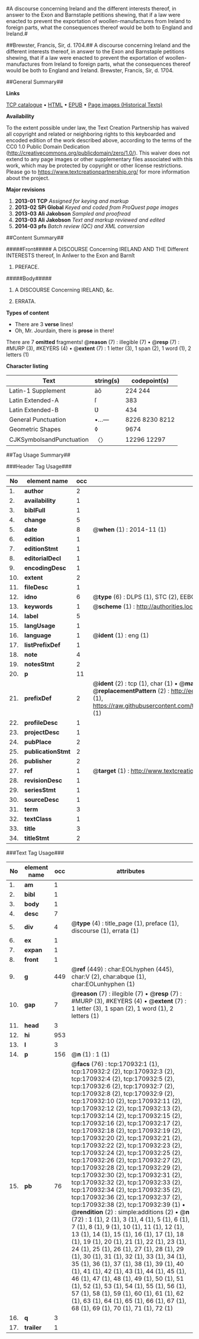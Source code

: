 #A discourse concerning Ireland and the different interests thereof, in answer to the Exon and Barnstaple petitions shewing, that if a law were enacted to prevent the exportation of woollen-manufactures from Ireland to foreign parts, what the consequences thereof would be both to England and Ireland.#

##Brewster, Francis, Sir, d. 1704.##
A discourse concerning Ireland and the different interests thereof, in answer to the Exon and Barnstaple petitions shewing, that if a law were enacted to prevent the exportation of woollen-manufactures from Ireland to foreign parts, what the consequences thereof would be both to England and Ireland.
Brewster, Francis, Sir, d. 1704.

##General Summary##

**Links**

[TCP catalogue](http://www.ota.ox.ac.uk/tcp/)  • 
[HTML](http://tei.it.ox.ac.uk/tcp/Texts-HTML/free/A77/A77352.html)  • 
[EPUB](http://tei.it.ox.ac.uk/tcp/Texts-EPUB/free/A77/A77352.epub) • 
[Page images (Historical Texts)](https://historicaltexts.jisc.ac.uk/eebo-99900165e)

**Availability**

To the extent possible under law, the Text Creation Partnership has waived all copyright and related or neighboring rights to this keyboarded and encoded edition of the work described above, according to the terms of the CC0 1.0 Public Domain Dedication (http://creativecommons.org/publicdomain/zero/1.0/). This waiver does not extend to any page images or other supplementary files associated with this work, which may be protected by copyright or other license restrictions. Please go to https://www.textcreationpartnership.org/ for more information about the project.

**Major revisions**

1. __2013-01__ __TCP__ *Assigned for keying and markup*
1. __2013-02__ __SPi Global__ *Keyed and coded from ProQuest page images*
1. __2013-03__ __Ali Jakobson__ *Sampled and proofread*
1. __2013-03__ __Ali Jakobson__ *Text and markup reviewed and edited*
1. __2014-03__ __pfs__ *Batch review (QC) and XML conversion*

##Content Summary##

#####Front#####
A DISCOURSE Concerning IRELAND AND THE Different INTERESTS thereof, In Anſwer to the Exon and Barnſt
1. PREFACE.

#####Body#####

1. A DISCOURSE Concerning IRELAND, &c.

1. ERRATA.

**Types of content**

  * There are 3 **verse** lines!
  * Oh, Mr. Jourdain, there is **prose** in there!

There are 7 **omitted** fragments! 
 @__reason__ (7) : illegible (7)  •  @__resp__ (7) : #MURP (3), #KEYERS (4)  •  @__extent__ (7) : 1 letter (3), 1 span (2), 1 word (1), 2 letters (1)

**Character listing**


|Text|string(s)|codepoint(s)|
|---|---|---|
|Latin-1 Supplement|àô|224 244|
|Latin Extended-A|ſ|383|
|Latin Extended-B|Ʋ|434|
|General Punctuation|•…—|8226 8230 8212|
|Geometric Shapes|◊|9674|
|CJKSymbolsandPunctuation|〈〉|12296 12297|

##Tag Usage Summary##

###Header Tag Usage###

|No|element name|occ|attributes|
|---|---|---|---|
|1.|__author__|2||
|2.|__availability__|1||
|3.|__biblFull__|1||
|4.|__change__|5||
|5.|__date__|8| @__when__ (1) : 2014-11 (1)|
|6.|__edition__|1||
|7.|__editionStmt__|1||
|8.|__editorialDecl__|1||
|9.|__encodingDesc__|1||
|10.|__extent__|2||
|11.|__fileDesc__|1||
|12.|__idno__|6| @__type__ (6) : DLPS (1), STC (2), EEBO-CITATION (1), PROQUEST (1), VID (1)|
|13.|__keywords__|1| @__scheme__ (1) : http://authorities.loc.gov/ (1)|
|14.|__label__|5||
|15.|__langUsage__|1||
|16.|__language__|1| @__ident__ (1) : eng (1)|
|17.|__listPrefixDef__|1||
|18.|__note__|4||
|19.|__notesStmt__|2||
|20.|__p__|11||
|21.|__prefixDef__|2| @__ident__ (2) : tcp (1), char (1)  •  @__matchPattern__ (2) : ([0-9\-]+):([0-9IVX]+) (1), (.+) (1)  •  @__replacementPattern__ (2) : http://eebo.chadwyck.com/downloadtiff?vid=$1&page=$2 (1), https://raw.githubusercontent.com/textcreationpartnership/Texts/master/tcpchars.xml#$1 (1)|
|22.|__profileDesc__|1||
|23.|__projectDesc__|1||
|24.|__pubPlace__|2||
|25.|__publicationStmt__|2||
|26.|__publisher__|2||
|27.|__ref__|1| @__target__ (1) : http://www.textcreationpartnership.org/docs/. (1)|
|28.|__revisionDesc__|1||
|29.|__seriesStmt__|1||
|30.|__sourceDesc__|1||
|31.|__term__|3||
|32.|__textClass__|1||
|33.|__title__|3||
|34.|__titleStmt__|2||


###Text Tag Usage###

|No|element name|occ|attributes|
|---|---|---|---|
|1.|__am__|1||
|2.|__bibl__|1||
|3.|__body__|1||
|4.|__desc__|7||
|5.|__div__|4| @__type__ (4) : title_page (1), preface (1), discourse (1), errata (1)|
|6.|__ex__|1||
|7.|__expan__|1||
|8.|__front__|1||
|9.|__g__|449| @__ref__ (449) : char:EOLhyphen (445), char:V (2), char:abque (1), char:EOLunhyphen (1)|
|10.|__gap__|7| @__reason__ (7) : illegible (7)  •  @__resp__ (7) : #MURP (3), #KEYERS (4)  •  @__extent__ (7) : 1 letter (3), 1 span (2), 1 word (1), 2 letters (1)|
|11.|__head__|3||
|12.|__hi__|953||
|13.|__l__|3||
|14.|__p__|156| @__n__ (1) : 1 (1)|
|15.|__pb__|76| @__facs__ (76) : tcp:170932:1 (1), tcp:170932:2 (2), tcp:170932:3 (2), tcp:170932:4 (2), tcp:170932:5 (2), tcp:170932:6 (2), tcp:170932:7 (2), tcp:170932:8 (2), tcp:170932:9 (2), tcp:170932:10 (2), tcp:170932:11 (2), tcp:170932:12 (2), tcp:170932:13 (2), tcp:170932:14 (2), tcp:170932:15 (2), tcp:170932:16 (2), tcp:170932:17 (2), tcp:170932:18 (2), tcp:170932:19 (2), tcp:170932:20 (2), tcp:170932:21 (2), tcp:170932:22 (2), tcp:170932:23 (2), tcp:170932:24 (2), tcp:170932:25 (2), tcp:170932:26 (2), tcp:170932:27 (2), tcp:170932:28 (2), tcp:170932:29 (2), tcp:170932:30 (2), tcp:170932:31 (2), tcp:170932:32 (2), tcp:170932:33 (2), tcp:170932:34 (2), tcp:170932:35 (2), tcp:170932:36 (2), tcp:170932:37 (2), tcp:170932:38 (2), tcp:170932:39 (1)  •  @__rendition__ (2) : simple:additions (2)  •  @__n__ (72) : 1 (1), 2 (1), 3 (1), 4 (1), 5 (1), 6 (1), 7 (1), 8 (1), 9 (1), 10 (1), 11 (1), 12 (1), 13 (1), 14 (1), 15 (1), 16 (1), 17 (1), 18 (1), 19 (1), 20 (1), 21 (1), 22 (1), 23 (1), 24 (1), 25 (1), 26 (1), 27 (1), 28 (1), 29 (1), 30 (1), 31 (1), 32 (1), 33 (1), 34 (1), 35 (1), 36 (1), 37 (1), 38 (1), 39 (1), 40 (1), 41 (1), 42 (1), 43 (1), 44 (1), 45 (1), 46 (1), 47 (1), 48 (1), 49 (1), 50 (1), 51 (1), 52 (1), 53 (1), 54 (1), 55 (1), 56 (1), 57 (1), 58 (1), 59 (1), 60 (1), 61 (1), 62 (1), 63 (1), 64 (1), 65 (1), 66 (1), 67 (1), 68 (1), 69 (1), 70 (1), 71 (1), 72 (1)|
|16.|__q__|3||
|17.|__trailer__|1||

